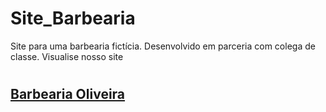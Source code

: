 # Site_Barbearia
Site para uma barbearia fictícia. Desenvolvido em parceria com colega de classe. Visualise nosso site  
#
## [Barbearia Oliveira](https://yagoolive.github.io/Site_Barbearia/) 


